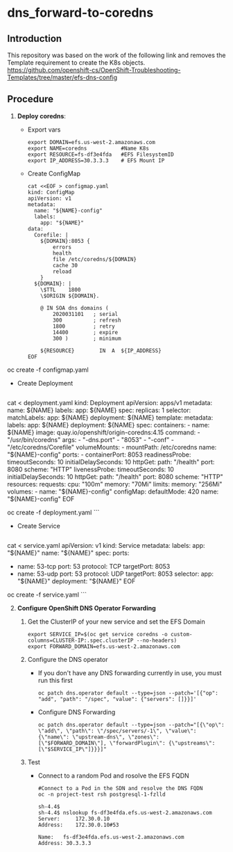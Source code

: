 # dns_forward-to-coredns

## Introduction
This repository was based on the work of the following link and removes the Template requirement to create the K8s objects.
https://github.com/openshift-cs/OpenShift-Troubleshooting-Templates/tree/master/efs-dns-config

## Procedure

1. **Deploy coredns**:

   - Export vars

     ```
     export DOMAIN=efs.us-west-2.amazonaws.com
     export NAME=coredns           #Name K8s
     export RESOURCE=fs-df3e4fda   #EFS FilesystemID
     export IP_ADDRESS=30.3.3.3    # EFS Mount IP
     ```

   - Create ConfigMap
     
     ```
     cat <<EOF > configmap.yaml
     kind: ConfigMap
     apiVersion: v1
     metadata:
       name: "${NAME}-config"
       labels:
         app: "${NAME}"
     data:
       Corefile: |
         ${DOMAIN}:8053 {
             errors
             health
             file /etc/coredns/${DOMAIN}
             cache 30
             reload
         }
       ${DOMAIN}: |
         \$TTL    1800
         \$ORIGIN ${DOMAIN}.

         @ IN SOA dns domains (
             2020031101   ; serial
             300          ; refresh
             1800         ; retry
             14400        ; expire
             300 )        ; minimum

         ${RESOURCE}        IN  A  ${IP_ADDRESS}
     EOF

oc create -f configmap.yaml    


   - Create Deployment

     ```
cat <<EOF > deployment.yaml
kind: Deployment
apiVersion: apps/v1
metadata:
  name: ${NAME}
  labels:
    app: ${NAME}
spec:
  replicas: 1
  selector:
    matchLabels:
      app: ${NAME}
      deployment: ${NAME}
  template:
    metadata:
      labels:
        app: ${NAME}
        deployment: ${NAME}
    spec:
      containers:
      - name: ${NAME}
        image: quay.io/openshift/origin-coredns:4.15
        command:
          - "/usr/bin/coredns"
        args:
          - "-dns.port"
          - "8053"
          - "-conf"
          - "/etc/coredns/Corefile"
        volumeMounts:
          - mountPath: /etc/coredns
            name: "${NAME}-config"
        ports:
          - containerPort: 8053
        readinessProbe:
          timeoutSeconds: 10
          initialDelaySeconds: 10
          httpGet:
            path: "/health"
            port: 8080
            scheme: "HTTP"
        livenessProbe:
          timeoutSeconds: 10
          initialDelaySeconds: 10
          httpGet:
            path: "/health"
            port: 8080
            scheme: "HTTP"
        resources:
          requests:
            cpu: "100m"
            memory: "70Mi"
          limits:
            memory: "256Mi"
      volumes:
      - name: "${NAME}-config"
        configMap:
          defaultMode: 420
          name: "${NAME}-config"
EOF

oc create -f deployment.yaml
     ```

   - Create Service

     ```
cat <<EOF > service.yaml
apiVersion: v1
kind: Service
metadata:
  labels:
    app: "${NAME}"
  name: "${NAME}"
spec:
  ports:
  - name: 53-tcp
    port: 53
    protocol: TCP
    targetPort: 8053
  - name: 53-udp
    port: 53
    protocol: UDP
    targetPort: 8053
  selector:
    app: "${NAME}"
    deployment: "${NAME}"
EOF

oc create -f service.yaml
     ``` 

2. **Configure OpenShift DNS Operator Forwarding**
    1. Get the ClusterIP of your new service and set the EFS Domain
        ```$bash
        export SERVICE_IP=$(oc get service coredns -o custom-columns=CLUSTER-IP:.spec.clusterIP --no-headers)
        export FORWARD_DOMAIN=efs.us-west-2.amazonaws.com
        ```

    2. Configure the DNS operator
        - If you don't have any DNS forwarding currently in use, you must run this first
            ```$bash
            oc patch dns.operator default --type=json --patch='[{"op": "add", "path": "/spec", "value": {"servers": []}}]'
            ```

        - Configure DNS Forwarding
            ```$bash
            oc patch dns.operator default --type=json --patch="[{\"op\": \"add\", \"path\": \"/spec/servers/-1\", \"value\": {\"name\": \"upstream-dns\", \"zones\": [\"$FORWARD_DOMAIN\"], \"forwardPlugin\": {\"upstreams\": [\"$SERVICE_IP\"]}}}]"
            ```
    3. Test  
        - Connect to a random Pod and rosolve the EFS FQDN

            ```$bash
            #Connect to a Pod in the SDN and resolve the DNS FQDN
            oc -n project-test rsh postgresql-1-fzlld

            sh-4.4$ 
            sh-4.4$ nslookup fs-df3e4fda.efs.us-west-2.amazonaws.com
            Server:		172.30.0.10
            Address:	172.30.0.10#53

            Name:	fs-df3e4fda.efs.us-west-2.amazonaws.com
            Address: 30.3.3.3
            ```
